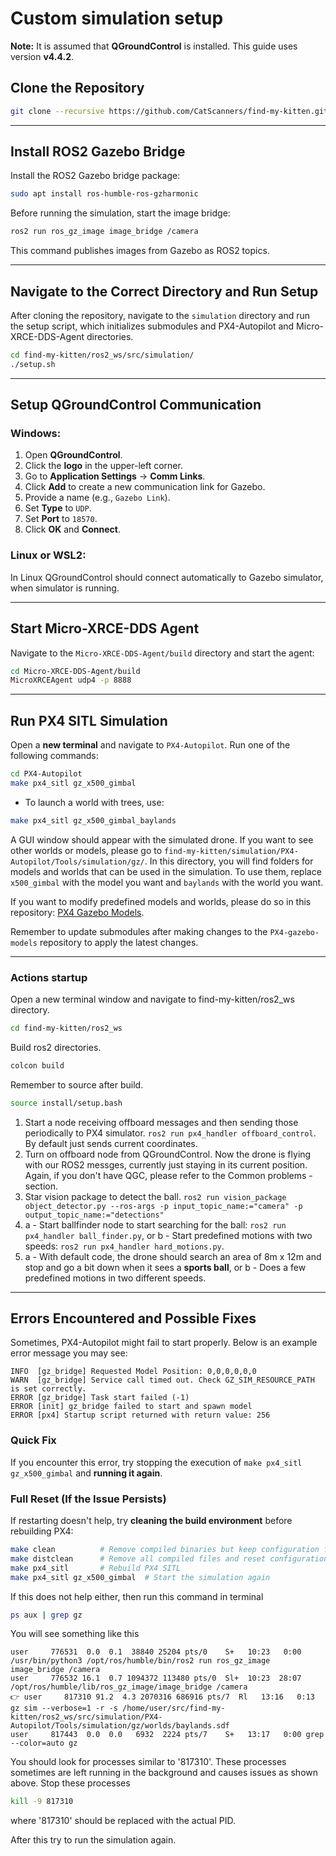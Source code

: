 # Custom simulation setup

**Note:** It is assumed that **QGroundControl** is installed. This guide uses version **v4.4.2**.

## Clone the Repository
```bash
git clone --recursive https://github.com/CatScanners/find-my-kitten.git
```

---

## Install ROS2 Gazebo Bridge

Install the ROS2 Gazebo bridge package:

```bash
sudo apt install ros-humble-ros-gzharmonic
```

Before running the simulation, start the image bridge:

```bash
ros2 run ros_gz_image image_bridge /camera
```

This command publishes images from Gazebo as ROS2 topics.

---

## Navigate to the Correct Directory and Run Setup
After cloning the repository, navigate to the `simulation` directory and run the setup script, which initializes submodules and PX4-Autopilot and Micro-XRCE-DDS-Agent directories.

```bash
cd find-my-kitten/ros2_ws/src/simulation/
./setup.sh
```

---

## Setup QGroundControl Communication
### Windows:
1. Open **QGroundControl**.
2. Click the **logo** in the upper-left corner.
3. Go to **Application Settings** → **Comm Links**.
4. Click **Add** to create a new communication link for Gazebo.
5. Provide a name (e.g., `Gazebo Link`).
6. Set **Type** to `UDP`.
7. Set **Port** to `18570`.
8. Click **OK** and **Connect**.

### Linux or WSL2:
In Linux QGroundControl should connect automatically to Gazebo simulator, when simulator is running.

---

## Start Micro-XRCE-DDS Agent
Navigate to the `Micro-XRCE-DDS-Agent/build` directory and start the agent:

```bash
cd Micro-XRCE-DDS-Agent/build
MicroXRCEAgent udp4 -p 8888
```

---

## Run PX4 SITL Simulation
Open a **new terminal** and navigate to `PX4-Autopilot`. Run one of the following commands:

```bash
cd PX4-Autopilot
make px4_sitl gz_x500_gimbal
```

- To launch a world with trees, use:

```bash
make px4_sitl gz_x500_gimbal_baylands
```

A GUI window should appear with the simulated drone. If you want to see other worlds or models, please go to `find-my-kitten/simulation/PX4-Autopilot/Tools/simulation/gz/`. In this directory, you will find folders for models and worlds that can be used in the simulation. To use them, replace `x500_gimbal` with the model you want and `baylands` with the world you want. 

If you want to modify predefined models and worlds, please do so in this repository: [PX4 Gazebo Models](https://github.com/CatScanners/PX4-gazebo-models).

Remember to update submodules after making changes to the `PX4-gazebo-models` repository to apply the latest changes.

---

### Actions startup
Open a new terminal window and navigate to find-my-kitten/ros2_ws directory.
```bash
cd find-my-kitten/ros2_ws
```

Build ros2 directories.
```bash
colcon build
```

Remember to source after build.
```bash
source install/setup.bash
```

1. Start a node receiving offboard messages and then sending those periodically to PX4 simulator. `ros2 run px4_handler offboard_control`. By default just sends current coordinates.
2. Turn on offboard node from QGroundControl. Now the drone is flying with our ROS2 messges, currently just staying in its current position. Again, if you don't have QGC, please refer to the Common problems -section.
3. Star vision package to detect the ball.
`ros2 run vision_package object_detector.py --ros-args -p input_topic_name:="camera" -p output_topic_name:="detections"`
4. a - Start ballfinder node to start searching for the ball:
`ros2 run px4_handler ball_finder.py`, or b - Start predefined motions with two speeds: `ros2 run px4_handler hard_motions.py`.
5. a - With default code, the drone should search an area of 8m x 12m and stop and go a bit down when it sees a **sports ball**, or b - Does a few predefined motions in two different speeds.

---

## **Errors Encountered and Possible Fixes**
Sometimes, PX4-Autopilot might fail to start properly. Below is an example error message you may see:

```
INFO  [gz_bridge] Requested Model Position: 0,0,0,0,0,0
WARN  [gz_bridge] Service call timed out. Check GZ_SIM_RESOURCE_PATH is set correctly.
ERROR [gz_bridge] Task start failed (-1)
ERROR [init] gz_bridge failed to start and spawn model
ERROR [px4] Startup script returned with return value: 256
```

### **Quick Fix**
If you encounter this error, try stopping the execution of `make px4_sitl gz_x500_gimbal` and **running it again**.

### **Full Reset (If the Issue Persists)**
If restarting doesn't help, try **cleaning the build environment** before rebuilding PX4:

```bash
make clean          # Remove compiled binaries but keep configuration files
make distclean      # Remove all compiled files and reset configuration
make px4_sitl       # Rebuild PX4 SITL
make px4_sitl gz_x500_gimbal  # Start the simulation again
```

If this does not help either, then run this command in terminal
```bash
ps aux | grep gz
```

You will see something like this
```
user     776531  0.0  0.1  38840 25204 pts/0    S+   10:23   0:00 /usr/bin/python3 /opt/ros/humble/bin/ros2 run ros_gz_image image_bridge /camera
user     776532 16.1  0.7 1094372 113480 pts/0  Sl+  10:23  28:07 /opt/ros/humble/lib/ros_gz_image/image_bridge /camera
👉 user     817310 91.2  4.3 2070316 686916 pts/7  Rl   13:16   0:13 gz sim --verbose=1 -r -s /home/user/src/find-my-kitten/ros2_ws/src/simulation/PX4-Autopilot/Tools/simulation/gz/worlds/baylands.sdf
user     817443  0.0  0.0   6932  2224 pts/7    S+   13:17   0:00 grep --color=auto gz
```

You should look for processes similar to '817310'. These processes sometimes are left running in the background and causes issues as shown above.
Stop these processes
```bash
kill -9 817310
```
where '817310' should be replaced with the actual PID.

After this try to run the simulation again.